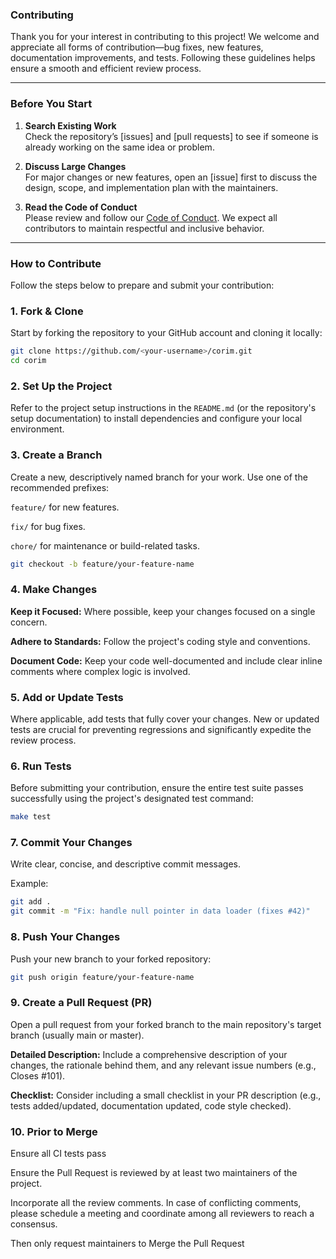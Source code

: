 ### Contributing

Thank you for your interest in contributing to this project! We welcome and
appreciate all forms of contribution—bug fixes, new features, documentation
improvements, and tests. Following these guidelines helps ensure a smooth and
efficient review process.

---

### Before You Start

1. **Search Existing Work**  
   Check the repository’s [issues] and [pull requests] to see if someone is
   already working on the same idea or problem.

2. **Discuss Large Changes**  
   For major changes or new features, open an [issue] first to discuss the
   design, scope, and implementation plan with the maintainers.

3. **Read the Code of Conduct**  
   Please review and follow our [Code of Conduct](https://github.com/veraison/corim/blob/main/CODE_OF_CONDUCT.md).
   We expect all contributors to maintain respectful and inclusive behavior.

---

### How to Contribute

Follow the steps below to prepare and submit your contribution:

### 1. Fork & Clone

Start by forking the repository to your GitHub account and cloning it locally:

```bash
git clone https://github.com/<your-username>/corim.git
cd corim
```

### 2. Set Up the Project

Refer to the project setup instructions in the `README.md` (or the
repository's setup documentation) to install dependencies and configure your
local environment.

### 3. Create a Branch

Create a new, descriptively named branch for your work. Use one of the
recommended prefixes:

`feature/` for new features.

`fix/` for bug fixes.

`chore/` for maintenance or build-related tasks.

```bash
git checkout -b feature/your-feature-name
```

### 4. Make Changes

**Keep it Focused:** Where possible, keep your changes focused on a single
concern.

**Adhere to Standards:** Follow the project's coding style and conventions.

**Document Code:** Keep your code well-documented and include clear inline
comments where complex logic is involved.

### 5. Add or Update Tests

Where applicable, add tests that fully cover your changes. New or updated
tests are crucial for preventing regressions and significantly expedite the
review process.

### 6. Run Tests

Before submitting your contribution, ensure the entire test suite passes
successfully using the project's designated test command:

```bash
make test
```

### 7. Commit Your Changes

Write clear, concise, and descriptive commit messages.

Example:

```bash
git add .
git commit -m "Fix: handle null pointer in data loader (fixes #42)"
```

### 8. Push Your Changes

Push your new branch to your forked repository:

```bash
git push origin feature/your-feature-name
```

### 9. Create a Pull Request (PR)

Open a pull request from your forked branch to the main repository's target
branch (usually main or master).

**Detailed Description:** Include a comprehensive description of your changes,
the rationale behind them, and any relevant issue numbers (e.g., Closes #101).

**Checklist:** Consider including a small checklist in your PR description
(e.g., tests added/updated, documentation updated, code style checked).

### 10. Prior to Merge

Ensure all CI tests pass 

Ensure the Pull Request is reviewed by at least two maintainers of the project.

Incorporate all the review comments. In case of conflicting comments, 
please schedule a meeting and coordinate among all reviewers to reach a consensus.

Then only request maintainers to Merge the Pull Request
